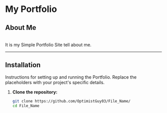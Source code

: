 # My Portfolio

## About Me
<br>
It is my Simple Portfolio Site tell about me.

---

## Installation

Instructions for setting up and running the Portfolio.  Replace the placeholders with your project's specific details.

1.  **Clone the repository:**

    ```bash
    git clone https://github.com/OptimistGuy03/File_Name/
    cd File_Name
